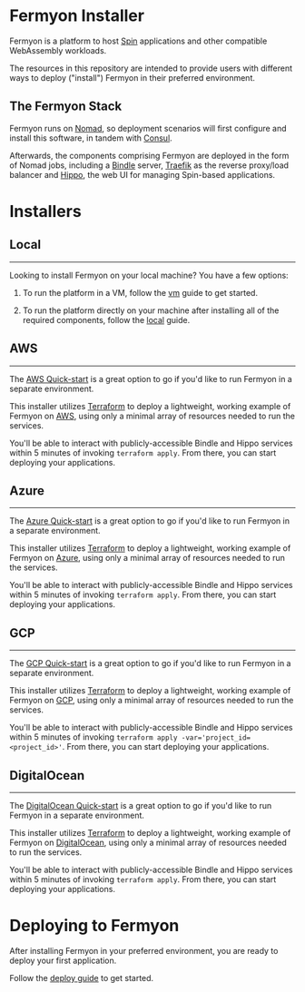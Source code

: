 # Fermyon Installer

Fermyon is a platform to host [Spin](https://spin.fermyon.dev) applications
and other compatible WebAssembly workloads.

The resources in this repository are intended to provide users with different
ways to deploy ("install") Fermyon in their preferred environment.

## The Fermyon Stack

Fermyon runs on [Nomad](https://nomadproject.io), so deployment scenarios
will first configure and install this software, in tandem with
[Consul](https://consul.io).

Afterwards, the components comprising Fermyon are deployed in the
form of Nomad jobs, including a [Bindle](https://github.com/deislabs/bindle)
server, [Traefik](https://docs.traefik.io) as the reverse proxy/load balancer
and [Hippo](https://github.com/deislabs/hippo), the web UI for managing
Spin-based applications.

# Installers

## Local
---

Looking to install Fermyon on your local machine? You have a few options:

1. To run the platform in a VM, follow the [vm](./vm/README.md) guide to get
  started.

1. To run the platform directly on your machine after installing all of the
  required components, follow the [local](./local/README.md) guide.

## AWS
---

The [AWS Quick-start](./aws/README.md) is a great option to go if you'd like
to run Fermyon in a separate environment.

This installer utilizes [Terraform](https://terraform.io) to deploy a
lightweight, working example of Fermyon on [AWS](https://aws.amazon.com/),
using only a minimal array of resources needed to run the services.

You'll be able to interact with publicly-accessible Bindle and Hippo services
within 5 minutes of invoking `terraform apply`. From there, you can start
deploying your applications.

## Azure
---

The [Azure Quick-start](./azure/README.md) is a great option to go if you'd like
to run Fermyon in a separate environment.

This installer utilizes [Terraform](https://terraform.io) to deploy a
lightweight, working example of Fermyon on [Azure](https://azure.microsoft.com/),
using only a minimal array of resources needed to run the services.

You'll be able to interact with publicly-accessible Bindle and Hippo services
within 5 minutes of invoking `terraform apply`. From there, you can start
deploying your applications.

## GCP
---

The [GCP Quick-start](./gcp/README.md) is a great option to go if you'd like
to run Fermyon in a separate environment.

This installer utilizes [Terraform](https://terraform.io) to deploy a
lightweight, working example of Fermyon on [GCP](https://cloud.google.com/gcp/),
using only a minimal array of resources needed to run the services.

You'll be able to interact with publicly-accessible Bindle and Hippo services
within 5 minutes of invoking `terraform apply -var='project_id=<project_id>'`. From there, you can start
deploying your applications.

## DigitalOcean
---

The [DigitalOcean Quick-start](./digitalocean/README.md) is a great option to go if you'd like
to run Fermyon in a separate environment.

This installer utilizes [Terraform](https://terraform.io) to deploy a
lightweight, working example of Fermyon on [DigitalOcean](https://www.digitalocean.com/),
using only a minimal array of resources needed to run the services.

You'll be able to interact with publicly-accessible Bindle and Hippo services
within 5 minutes of invoking `terraform apply`. From there, you can start
deploying your applications.

# Deploying to Fermyon

After installing Fermyon in your preferred environment, you are ready to deploy
your first application.

Follow the [deploy guide](deploy.md) to get started.
